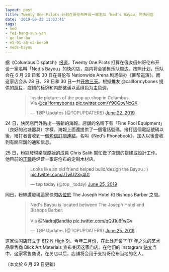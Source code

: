 ```yaml
---
layout: post
title: Twenty One Pilots 计划在哥伦布开设一家名叫「Ned's Bayou」的快闪店
date: '2019-06-23 11:03:41'
tags:
- ned
- fei-bang-xun-yan
- ge-lun-bu
- e5-91-a8-e8-be-b9
- neds-bayou
---
```


据《Columbus Dispatch》[报道](https://www.dispatch.com/business/20190621/twenty-one-pilots-might-open-pop-up-shop-in-short-north)，Twenty One Pilots 打算在俄亥俄州哥伦布开设一家名叫「Ned's Bayou」的快闪店，店内将会销售乐队周边。按照计划，乐队会在 6 月 29 日和 30 日在哥伦布 Nationwide Arena 剧场举办《匪帮巡演》。而这家店会从 28 日、29 日和 30 日一共[开放三天](https://twitter.com/TOPUPDATERS/status/1143227927783530497)。根据推友 @callformybones 提供的[照片](https://twitter.com/TOPUPDATERS/status/1142545424311623680)，店铺的标牌和内部装潢以蓝绿色为主色调。

<figure class="kg-card kg-embed-card"><blockquote class="twitter-tweet">
<p lang="en" dir="ltr">Inside pictures of the pop up shop in Columbus. <br>Via <a href="https://twitter.com/callformybones?ref_src=twsrc%5Etfw">@callformybones</a> <a href="https://t.co/Y9CGtwNxGX">pic.twitter.com/Y9CGtwNxGX</a></p>— TØP Updates (@TOPUPDATERS) <a href="https://twitter.com/TOPUPDATERS/status/1142545424311623680?ref_src=twsrc%5Etfw">June 22, 2019</a>
</blockquote>
<script async src="https://platform.twitter.com/widgets.js" charset="utf-8"></script>
</figure>

24 日，快閃店門外貼出一張新的海報。店舖的名稱下有「Fine Pool Equipment」（良好的池塘器具）字樣。海報上面還提供了一個電話號碼。撥打這個電話號碼以後，撥打者會收到一個[短信訂閱連結](https://ned.superphone.io/f/AdLkcQy2)，名叫《Ned's Phonebook》。加入以後會收到有關店舖的通知信息。

25 日，粉絲[發現](https://twitter.com/top__today/status/1143548227507171328)樂隊原始的成員 Chris Salih 幫忙做了店舖的搭建或設計工作。他目前的[正職](https://twitter.com/top__today/status/1143548230237659136)是经营一家哥伦布的定制木材店。

<figure class="kg-card kg-embed-card"><blockquote class="twitter-tweet">
<p lang="en" dir="ltr">Looks like an old friend helped build/design the Bayou :’) <a href="https://t.co/JTwU23y4Dt">pic.twitter.com/JTwU23y4Dt</a></p>— tøp tøday (@top__today) <a href="https://twitter.com/top__today/status/1143548227507171328?ref_src=twsrc%5Etfw">June 25, 2019</a>
</blockquote>
<script async src="https://platform.twitter.com/widgets.js" charset="utf-8"></script>
</figure>

同日，粉絲還發現這家快閃店[位於](https://twitter.com/TOPUPDATERS/status/1143466894223187969) The Joseph Hotel 和 Bishops Barber 之間。

<figure class="kg-card kg-embed-card"><blockquote class="twitter-tweet">
<p lang="en" dir="ltr">Ned's Bayou is located between The Joseph Hotel and Bishops Barber.<br><br>Via <a href="https://twitter.com/NadrojBandito?ref_src=twsrc%5Etfw">@NadrojBandito</a> <a href="https://t.co/qQJ1u6fwGv">pic.twitter.com/qQJ1u6fwGv</a></p>— TØP Updates (@TOPUPDATERS) <a href="https://twitter.com/TOPUPDATERS/status/1143466894223187969?ref_src=twsrc%5Etfw">June 25, 2019</a>
</blockquote>
<script async src="https://platform.twitter.com/widgets.js" charset="utf-8"></script>
</figure>

这家快闪店开立于 [612 N High St](https://www.google.com/maps/place/N+High+St,+Ohio)。今年二月份，在此处开设了 17 年之久的艺术品零售商 Blick Art Materials 宣布关闭这家门店。在他们的 Instagram [贴文](https://www.columbusunderground.com/blick-art-materials-to-close-short-north-location-after-17-years-tm1)当中，这家零售商说，在关店以后，店铺将会用于支持哥伦布当地的艺人。

（本文於 6 月 29 日更新）

